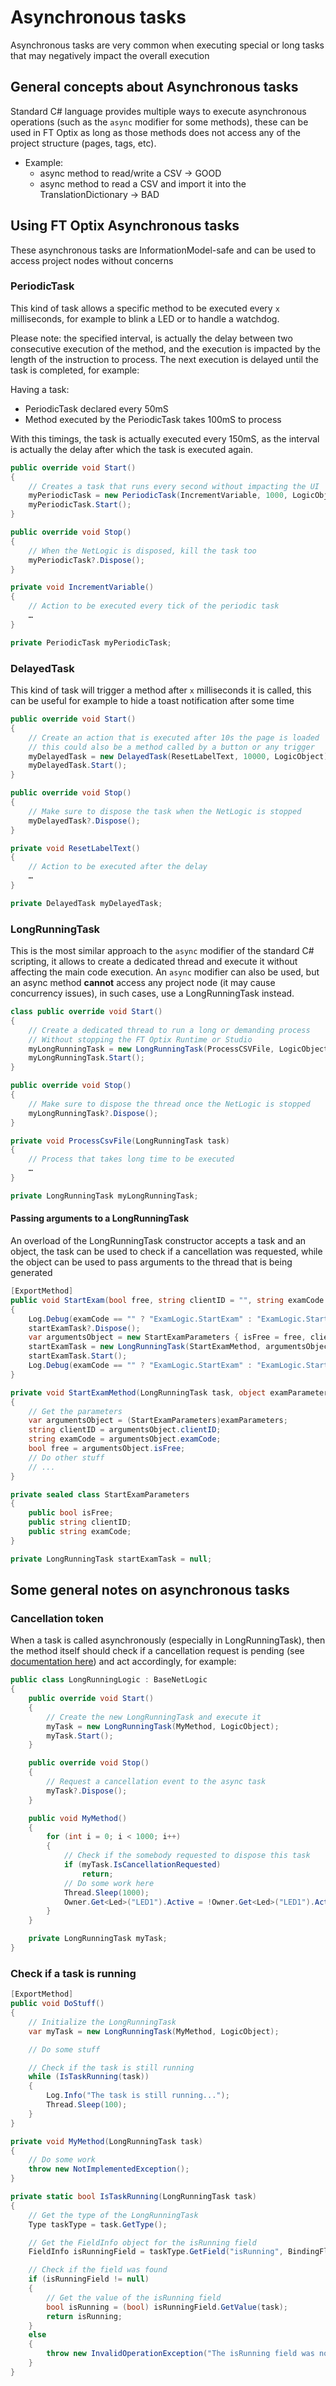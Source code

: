 # Asynchronous tasks

Asynchronous tasks are very common when executing special or long tasks that may negatively impact the overall execution

## General concepts about Asynchronous tasks

Standard C# language provides multiple ways to execute asynchronous operations (such as the `async` modifier for some methods), these can be used in FT Optix as long as those methods does not access any of the project structure (pages, tags, etc).

- Example:
    - async method to read/write a CSV -> GOOD
    - async method to read a CSV and import it into the TranslationDictionary -> BAD

## Using FT Optix Asynchronous tasks

These asynchronous tasks are InformationModel-safe and can be used to access project nodes without concerns

### PeriodicTask

This kind of task allows a specific method to be executed every `x` milliseconds, for example to blink a LED or to handle a watchdog.

Please note: the specified interval, is actually the delay between two consecutive execution of the method, and the execution is impacted by the length of the instruction to process. The next execution is delayed until the task is completed, for example:

Having a task:
- PeriodicTask declared every 50mS
- Method executed by the PeriodicTask takes 100mS to process

With this timings, the task is actually executed every 150mS, as the interval is actually the delay after which the task is executed again.

```csharp
public override void Start()
{
    // Creates a task that runs every second without impacting the UI
    myPeriodicTask = new PeriodicTask(IncrementVariable, 1000, LogicObject);
    myPeriodicTask.Start();
}

public override void Stop()
{
    // When the NetLogic is disposed, kill the task too
    myPeriodicTask?.Dispose();
}

private void IncrementVariable()
{
    // Action to be executed every tick of the periodic task
    …
}

private PeriodicTask myPeriodicTask;
```

### DelayedTask

This kind of task will trigger a method after `x` milliseconds it is called, this can be useful for example to hide a toast notification after some time

```csharp
public override void Start()
{
    // Create an action that is executed after 10s the page is loaded
    // this could also be a method called by a button or any trigger
    myDelayedTask = new DelayedTask(ResetLabelText, 10000, LogicObject);
    myDelayedTask.Start();
}

public override void Stop()
{
    // Make sure to dispose the task when the NetLogic is stopped
    myDelayedTask?.Dispose();
}

private void ResetLabelText()
{
    // Action to be executed after the delay
    …
}

private DelayedTask myDelayedTask;
```

### LongRunningTask

This is the most similar approach to the `async` modifier of the standard C# scripting, it allows to create a dedicated thread and execute it without affecting the main code execution.
An `async` modifier can also be used, but an async method **cannot** access any project node (it may cause concurrency issues), in such cases, use a LongRunningTask instead.

```csharp
class public override void Start()
{
    // Create a dedicated thread to run a long or demanding process
    // Without stopping the FT Optix Runtime or Studio
    myLongRunningTask = new LongRunningTask(ProcessCSVFile, LogicObject);
    myLongRunningTask.Start();
}

public override void Stop()
{
    // Make sure to dispose the thread once the NetLogic is stopped
    myLongRunningTask?.Dispose();
}

private void ProcessCsvFile(LongRunningTask task)
{
    // Process that takes long time to be executed
    …
}

private LongRunningTask myLongRunningTask;
```

#### Passing arguments to a LongRunningTask

An overload of the LongRunningTask constructor accepts a task and an object, the task can be used to check if a cancellation was requested, while the object can be used to pass arguments to the thread that is being generated

```csharp
[ExportMethod]
public void StartExam(bool free, string clientID = "", string examCode = "")
{
    Log.Debug(examCode == "" ? "ExamLogic.StartExam" : "ExamLogic.StartExamCertification", "Starting exam");
    startExamTask?.Dispose();
    var argumentsObject = new StartExamParameters { isFree = free, clientID = clientID, examCode = examCode };
    startExamTask = new LongRunningTask(StartExamMethod, argumentsObject, LogicObject);
    startExamTask.Start();
    Log.Debug(examCode == "" ? "ExamLogic.StartExam" : "ExamLogic.StartExamCertification", "Leaving method");
}

private void StartExamMethod(LongRunningTask task, object examParameters)
{
    // Get the parameters
    var argumentsObject = (StartExamParameters)examParameters;
    string clientID = argumentsObject.clientID;
    string examCode = argumentsObject.examCode;
    bool free = argumentsObject.isFree;
    // Do other stuff
    // ...
}

private sealed class StartExamParameters
{
    public bool isFree;
    public string clientID;
    public string examCode;
}

private LongRunningTask startExamTask = null;
```

## Some general notes on asynchronous tasks

### Cancellation token

When a task is called asynchronously (especially in LongRunningTask), then the method itself should check if a cancellation request is pending (see [documentation here](https://learn.microsoft.com/en-us/dotnet/standard/parallel-programming/task-cancellation)) and act accordingly, for example:

```csharp
public class LongRunningLogic : BaseNetLogic
{
    public override void Start()
    {
        // Create the new LongRunningTask and execute it
        myTask = new LongRunningTask(MyMethod, LogicObject);
        myTask.Start();
    }

    public override void Stop()
    {
        // Request a cancellation event to the async task
        myTask?.Dispose();
    }

    public void MyMethod()
    {
        for (int i = 0; i < 1000; i++)
        {
            // Check if the somebody requested to dispose this task
            if (myTask.IsCancellationRequested)
                return;
            // Do some work here
            Thread.Sleep(1000);
            Owner.Get<Led>("LED1").Active = !Owner.Get<Led>("LED1").Active;
        }
    }

    private LongRunningTask myTask;
}
```

### Check if a task is running

```csharp
[ExportMethod]
public void DoStuff()
{
    // Initialize the LongRunningTask
    var myTask = new LongRunningTask(MyMethod, LogicObject);

    // Do some stuff

    // Check if the task is still running
    while (IsTaskRunning(task))
    {
        Log.Info("The task is still running...");
        Thread.Sleep(100);
    }
}

private void MyMethod(LongRunningTask task)
{
    // Do some work
    throw new NotImplementedException();
}

private static bool IsTaskRunning(LongRunningTask task)
{
    // Get the type of the LongRunningTask
    Type taskType = task.GetType();

    // Get the FieldInfo object for the isRunning field
    FieldInfo isRunningField = taskType.GetField("isRunning", BindingFlags.NonPublic | BindingFlags.Instance);

    // Check if the field was found
    if (isRunningField != null)
    {
        // Get the value of the isRunning field
        bool isRunning = (bool) isRunningField.GetValue(task);
        return isRunning;
    }
    else
    {
        throw new InvalidOperationException("The isRunning field was not found on the LongRunningTask type.");
    }
}
```
